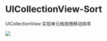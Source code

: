 # UICollectionView-Sort
UICollectionView 实现单元格拖拽移动排序

 ![](https://github.com/cjq002/UICollectionView-Sort/raw/master/Media/vedio.gif) 
